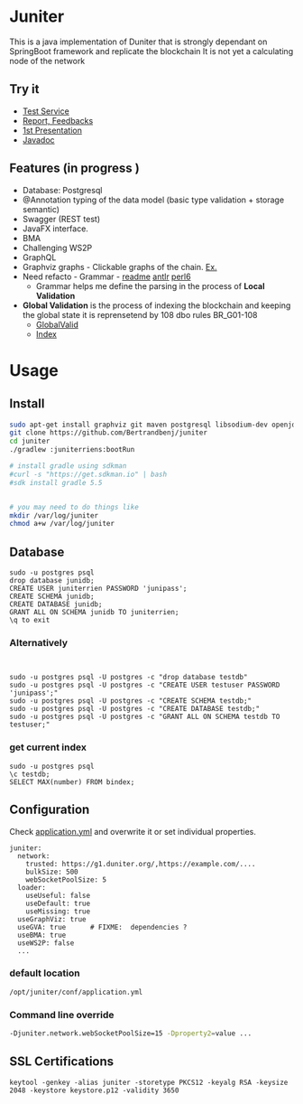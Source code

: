 # Juniter 
This is a java implementation of Duniter that is strongly dependant on SpringBoot framework and replicate the blockchain
It is not yet a calculating node of the network 

## Try it 

 - [Test Service](https://juniter.bnimajneb.online:8443/)
 - [Report, Feedbacks](https://github.com/Bertrandbenj/juniter/issues/new)
 - [1st Presentation](http://bertrandbenjamin.com/juniter/presentation/)
 - [Javadoc](http://bertrandbenjamin.com/juniter/javadoc/index.html?overview-summary.html)


## Features (in progress )
 - Database: Postgresql  
 - @Annotation typing of the data model (basic type validation + storage semantic)
 - Swagger (REST test)
 - JavaFX interface. 
 - BMA
 - Challenging WS2P 
-  GraphQL
 - Graphviz graphs - Clickable graphs of the chain. [Ex.](https://juniter.bnimajneb.online:8443/graphviz/svg/block/127128)
 - Need refacto - Grammar - [readme](grammar/README.md)
   [antlr](juniter/src/main/antlr/JuniterGrammar.p4)
   [perl6](grammar/grammar.pl6)
    - Grammar helps me define the parsing in the process of **Local Validation** 
 - **Global Validation** is the process of indexing the blockchain and keeping the global state it is reprensetend by 108 dbo rules BR_G01-108 
    - [GlobalValid](src/main/java/juniter/core/validation/GlobalValid.java) 
    - [Index](src/main/java/juniter/repository/memory/Index.java)
    
# Usage 
## Install 

```bash
sudo apt-get install graphviz git maven postgresql libsodium-dev openjdk-11-jdk openjfx
git clone https://github.com/Bertrandbenj/juniter
cd juniter 
./gradlew :juniterriens:bootRun

# install gradle using sdkman 
#curl -s "https://get.sdkman.io" | bash
#sdk install gradle 5.5


# you may need to do things like
mkdir /var/log/juniter
chmod a+w /var/log/juniter

```
## Database 
```
sudo -u postgres psql
drop database junidb;
CREATE USER juniterrien PASSWORD 'junipass';
CREATE SCHEMA junidb;
CREATE DATABASE junidb;
GRANT ALL ON SCHEMA junidb TO juniterrien;
\q to exit
```
###  Alternatively
```

 
sudo -u postgres psql -U postgres -c "drop database testdb"
sudo -u postgres psql -U postgres -c "CREATE USER testuser PASSWORD 'junipass';"
sudo -u postgres psql -U postgres -c "CREATE SCHEMA testdb;"
sudo -u postgres psql -U postgres -c "CREATE DATABASE testdb;"
sudo -u postgres psql -U postgres -c "GRANT ALL ON SCHEMA testdb TO testuser;"
```

### get current index  
```
sudo -u postgres psql
\c testdb;
SELECT MAX(number) FROM bindex;
```

## Configuration
Check [application.yml](src/main/resources/application.yml) and
overwrite it or set individual properties.

``` 
juniter:
  network:
    trusted: https://g1.duniter.org/,https://example.com/....
    bulkSize: 500
    webSocketPoolSize: 5
  loader:
    useUseful: false
    useDefault: true
    useMissing: true
  useGraphViz: true
  useGVA: true      # FIXME:  dependencies ?
  useBMA: true
  useWS2P: false
  ... 
```

### default location
``` 
/opt/juniter/conf/application.yml
``` 

### Command line override
```bash
-Djuniter.network.webSocketPoolSize=15 -Dproperty2=value ...
```



## SSL Certifications
```
keytool -genkey -alias juniter -storetype PKCS12 -keyalg RSA -keysize 2048 -keystore keystore.p12 -validity 3650
```



